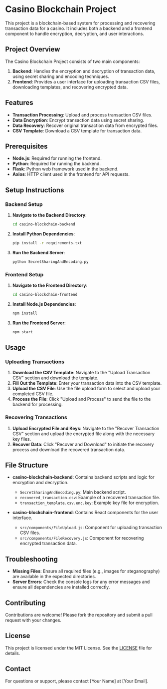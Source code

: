 # Casino Blockchain Project

This project is a blockchain-based system for processing and recovering transaction data for a casino. It includes both a backend and a frontend component to handle encryption, decryption, and user interactions.

## Project Overview

The Casino Blockchain Project consists of two main components:

1. **Backend**: Handles the encryption and decryption of transaction data, using secret sharing and encoding techniques.
2. **Frontend**: Provides a user interface for uploading transaction CSV files, downloading templates, and recovering encrypted data.

## Features

- **Transaction Processing**: Upload and process transaction CSV files.
- **Data Encryption**: Encrypt transaction data using secret sharing.
- **Data Recovery**: Recover original transaction data from encrypted files.
- **CSV Template**: Download a CSV template for transaction data.

## Prerequisites

- **Node.js**: Required for running the frontend.
- **Python**: Required for running the backend.
- **Flask**: Python web framework used in the backend.
- **Axios**: HTTP client used in the frontend for API requests.

## Setup Instructions

### Backend Setup

1. **Navigate to the Backend Directory**:
   ```bash
   cd casino-blockchain-backend
   ```

2. **Install Python Dependencies**:
   ```bash
   pip install -r requirements.txt
   ```

3. **Run the Backend Server**:
   ```bash
   python SecretSharingAndEncoding.py
   ```

### Frontend Setup

1. **Navigate to the Frontend Directory**:
   ```bash
   cd casino-blockchain-frontend
   ```

2. **Install Node.js Dependencies**:
   ```bash
   npm install
   ```

3. **Run the Frontend Server**:
   ```bash
   npm start
   ```

## Usage

### Uploading Transactions

1. **Download the CSV Template**: Navigate to the "Upload Transaction CSV" section and download the template.
2. **Fill Out the Template**: Enter your transaction data into the CSV template.
3. **Upload the CSV File**: Use the file upload form to select and upload your completed CSV file.
4. **Process the File**: Click "Upload and Process" to send the file to the backend for processing.

### Recovering Transactions

1. **Upload Encrypted File and Keys**: Navigate to the "Recover Transaction CSV" section and upload the encrypted file along with the necessary key files.
2. **Recover Data**: Click "Recover and Download" to initiate the recovery process and download the recovered transaction data.

## File Structure

- **casino-blockchain-backend**: Contains backend scripts and logic for encryption and decryption.
  - `SecretSharingAndEncoding.py`: Main backend script.
  - `recovered_transaction.csv`: Example of a recovered transaction file.
  - `transaction_template.csv.enc.key`: Example key file for encryption.

- **casino-blockchain-frontend**: Contains React components for the user interface.
  - `src/components/FileUpload.js`: Component for uploading transaction CSV files.
  - `src/components/FileRecovery.js`: Component for recovering encrypted transaction data.

## Troubleshooting

- **Missing Files**: Ensure all required files (e.g., images for steganography) are available in the expected directories.
- **Server Errors**: Check the console logs for any error messages and ensure all dependencies are installed correctly.

## Contributing

Contributions are welcome! Please fork the repository and submit a pull request with your changes.

## License

This project is licensed under the MIT License. See the [LICENSE](LICENSE) file for details.

## Contact

For questions or support, please contact [Your Name] at [Your Email].
